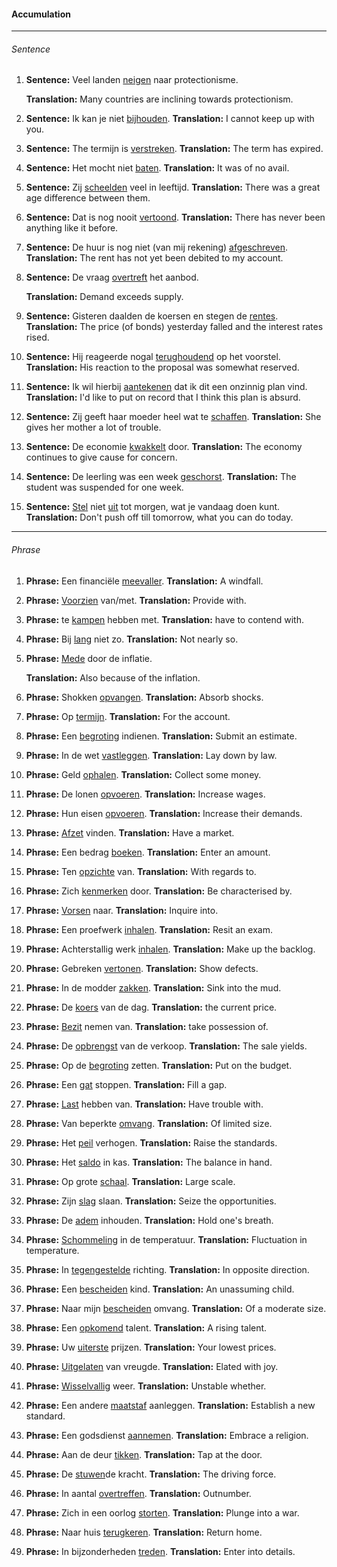#### Accumulation

------

###### Sentence

1. **Sentence:** Veel landen <u>neigen</u> naar protectionisme. 

   **Translation:** Many countries are inclining towards protectionism. 

2. **Sentence:** Ik kan je niet <u>bijhouden</u>.
   **Translation:** I cannot keep up with you. 

3. **Sentence:** The termijn is <u>verstreken</u>.
   **Translation:** The term has expired.

4. **Sentence:** Het mocht niet <u>baten</u>.
   **Translation:** It was of no avail.

5. **Sentence:** Zij <u>scheelden</u> veel in leeftijd.
   **Translation:** There was a great age difference between them.

6. **Sentence:** Dat is nog nooit <u>vertoond</u>.
   **Translation:** There has never been anything like it before.

7. **Sentence:** De huur is nog niet (van mij rekening) <u>afgeschreven</u>.
   **Translation:** The rent has not yet been debited to my account. 

8. **Sentence:** De vraag <u>overtreft</u> het aanbod.

   **Translation:** Demand exceeds supply.

9. **Sentence:** Gisteren daalden de koersen en stegen de <u>rentes</u>.
   **Translation:** The price (of bonds) yesterday falled and the interest rates rised. 

10. **Sentence:** Hij reageerde nogal <u>terughoudend</u> op het voorstel.
    **Translation:** His reaction to the proposal was somewhat reserved.

11. **Sentence:** Ik wil hierbij <u>aantekenen</u> dat ik dit een onzinnig plan vind.
    **Translation:** I'd like to put on record that I think this plan is absurd.

12. **Sentence:** Zij geeft haar moeder heel wat te <u>schaffen</u>.
    **Translation:** She gives her mother a lot of trouble.

13. **Sentence:** De economie <u>kwakkelt</u> door.
    **Translation:** The economy continues to give cause for concern.

14. **Sentence:** De leerling was een week <u>geschorst</u>.
    **Translation:** The student was suspended for one week.

15. **Sentence:** <u>Stel</u> niet <u>uit</u> tot morgen, wat je vandaag doen kunt.
    **Translation:** Don't push off till tomorrow, what you can do today.

------

###### Phrase <!--to 20-->

1. **Phrase:** Een financiële <u>meevaller</u>.
   **Translation:** A windfall.

2. **Phrase:** <u>Voorzien</u> van/met.
   **Translation:** Provide with.

3. **Phrase:** te <u>kampen</u> hebben met.
   **Translation:** have to contend with.

4. **Phrase:** Bij <u>lang</u> niet zo.
   **Translation:** Not nearly so.

5. **Phrase:** <u>Mede</u> door de inflatie.

   **Translation:** Also because of the inflation.

6. **Phrase:** Shokken <u>opvangen</u>.
   **Translation:** Absorb shocks.

7. **Phrase:** Op <u>termijn</u>.
   **Translation:** For the account.

8. **Phrase:** Een <u>begroting</u> indienen.
   **Translation:** Submit an estimate.

9. **Phrase:** In de wet <u>vastleggen</u>.
   **Translation:** Lay down by law.

10. **Phrase:** Geld <u>ophalen</u>.
    **Translation:** Collect some money.

11. **Phrase:** De lonen <u>opvoeren</u>.
    **Translation:** Increase wages.

12. **Phrase:** Hun eisen <u>opvoeren</u>.
    **Translation:** Increase their demands.

13. **Phrase:** <u>Afzet</u> vinden.
    **Translation:** Have a market.

14. **Phrase:** Een bedrag <u>boeken</u>.
    **Translation:** Enter an amount.

15. **Phrase:** Ten <u>opzichte</u> van.
    **Translation:** With regards to.

16. **Phrase:** Zich <u>kenmerken</u> door.
    **Translation:** Be characterised by.

17. **Phrase:** <u>Vorsen</u> naar.
    **Translation:** Inquire into.

18. **Phrase:** Een proefwerk <u>inhalen</u>.
    **Translation:** Resit an exam.

19. **Phrase:** Achterstallig werk <u>inhalen</u>.
    **Translation:** Make up the backlog.

20. **Phrase:** Gebreken <u>vertonen</u>.
    **Translation:** Show defects.

21. **Phrase:** In de modder <u>zakken</u>.
    **Translation:** Sink into the mud.

22. **Phrase:** De <u>koers</u> van de dag.
    **Translation:** the current price.

23. **Phrase:** <u>Bezit</u> nemen van.
    **Translation:** take possession of.

24. **Phrase:** De <u>opbrengst</u> van de verkoop.
    **Translation:** The sale yields.

25. **Phrase:** Op de <u>begroting</u> zetten. 
    **Translation:** Put on the budget.

26. **Phrase:** Een <u>gat</u> stoppen.
    **Translation:** Fill a gap.

27. **Phrase:** <u>Last</u> hebben van.
    **Translation:** Have trouble with.

28. **Phrase:** Van beperkte <u>omvang</u>.
    **Translation:** Of limited size.

29. **Phrase:** Het <u>peil</u> verhogen.
    **Translation:** Raise the standards.

30. **Phrase:** Het <u>saldo</u> in kas.
    **Translation:** The balance in hand.

31. **Phrase:** Op grote <u>schaal</u>.
    **Translation:** Large scale.

32. **Phrase:** Zijn <u>slag</u> slaan.
    **Translation:** Seize the opportunities. 

33. **Phrase:** De <u>adem</u> inhouden.
    **Translation:** Hold one's breath.

34. **Phrase:** <u>Schommeling</u> in de temperatuur.
    **Translation:** Fluctuation in temperature. 

35. **Phrase:** In <u>tegengestelde</u> richting.
    **Translation:** In opposite direction. 

36. **Phrase:** Een <u>bescheiden</u> kind.
    **Translation:** An unassuming child.

37. **Phrase:** Naar mijn <u>bescheiden</u> omvang.
    **Translation:** Of a moderate size.

38. **Phrase:** Een <u>opkomend</u> talent.
    **Translation:** A rising talent.

39. **Phrase:** Uw <u>uiterste</u> prijzen.
    **Translation:** Your lowest prices.

40. **Phrase:** <u>Uitgelaten</u> van vreugde.
    **Translation:** Elated with joy.

41. **Phrase:** <u>Wisselvallig</u> weer.
    **Translation:** Unstable whether.

42. **Phrase:** Een andere <u>maatstaf</u> aanleggen.
    **Translation:** Establish a new standard.

43. **Phrase:** Een godsdienst <u>aannemen</u>.
    **Translation:** Embrace a religion.

44. **Phrase:** Aan de deur <u>tikken</u>.
    **Translation:** Tap at the door.

45. **Phrase:** De <u>stuwen</u>de kracht.
    **Translation:** The driving force.

46. **Phrase:** In aantal <u>overtreffen</u>.
    **Translation:** Outnumber.

47. **Phrase:** Zich in een oorlog <u>storten</u>.
    **Translation:** Plunge into a war.

48. **Phrase:** Naar huis <u>terugkeren</u>.
    **Translation:** Return home.

49. **Phrase:** In bijzonderheden <u>treden</u>.
    **Translation:** Enter into details.